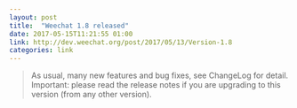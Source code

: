 ```yaml
---
layout: post
title:  "Weechat 1.8 released"
date: 2017-05-15T11:21:55 01:00
link: http://dev.weechat.org/post/2017/05/13/Version-1.8
categories: link
---
```

> As usual, many new features and bug fixes, see ChangeLog for detail.
> Important: please read the release notes if you are upgrading to this version (from any other version).
